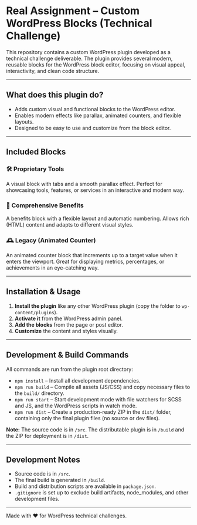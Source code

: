 # Real Assignment – Custom WordPress Blocks (Technical Challenge)

This repository contains a custom WordPress plugin developed as a technical challenge deliverable. The plugin provides several modern, reusable blocks for the WordPress block editor, focusing on visual appeal, interactivity, and clean code structure.

---

## What does this plugin do?

- Adds custom visual and functional blocks to the WordPress editor.
- Enables modern effects like parallax, animated counters, and flexible layouts.
- Designed to be easy to use and customize from the block editor.

---

## Included Blocks

### 🛠️ Proprietary Tools
A visual block with tabs and a smooth parallax effect. Perfect for showcasing tools, features, or services in an interactive and modern way.

### 🎯 Comprehensive Benefits
A benefits block with a flexible layout and automatic numbering. Allows rich (HTML) content and adapts to different visual styles.

### 🕰️ Legacy (Animated Counter)
An animated counter block that increments up to a target value when it enters the viewport. Great for displaying metrics, percentages, or achievements in an eye-catching way.

---

## Installation & Usage

1. **Install the plugin** like any other WordPress plugin (copy the folder to `wp-content/plugins`).
2. **Activate it** from the WordPress admin panel.
3. **Add the blocks** from the page or post editor.
4. **Customize** the content and styles visually.

---

## Development & Build Commands

All commands are run from the plugin root directory:

- `npm install` – Install all development dependencies.
- `npm run build` – Compile all assets (JS/CSS) and copy necessary files to the `build/` directory.
- `npm run start` – Start development mode with file watchers for SCSS and JS, and the WordPress scripts in watch mode.
- `npm run dist` – Create a production-ready ZIP in the `dist/` folder, containing only the final plugin files (no source or dev files).

**Note:** The source code is in `/src`. The distributable plugin is in `/build` and the ZIP for deployment is in `/dist`.

---

## Development Notes

- Source code is in `/src`.
- The final build is generated in `/build`.
- Build and distribution scripts are available in `package.json`.
- `.gitignore` is set up to exclude build artifacts, node_modules, and other development files.

---

Made with ❤️ for WordPress technical challenges. 